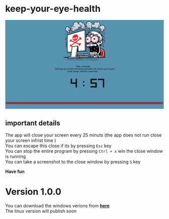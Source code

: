# keep-your-eye-health

![alt text](out/screenshot.png)

## important details
The app will close your screen every 25 minuts (the app does not run close your screen infrist time )</br>
You can escape this close if its by pressing `Esc` key </br>
You can stop the entire program by pressing `Ctrl + x` win the close window is running</br>
You can take a screenshot to the close window by pressing `S` key 

**Have fun**

# Version 1.0.0
You can download the windows verions from **[here](out\keep_your_eye_health_Windows.zip)**
</br>
The linux version will publish soon 

